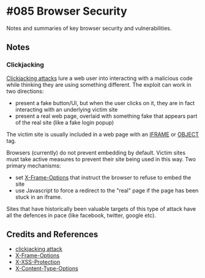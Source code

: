 # #085 Browser Security

Notes and summaries of key browser security and vulnerabilities.

## Notes

### Clickjacking

[Clickjacking attacks](https://javascript.info/clickjacking) lure a web user into interacting with a malicious code
while thinking they are using something different. The exploit can work in two directions:

* present a fake button/UI, but when the user clicks on it, they are in fact interacting with an underlying victim site
* present a real web page, overlaid with something fake that appears part of the real site (like a fake login popup)

The victim site is usually included in a web page with an
[IFRAME](https://developer.mozilla.org/en-US/docs/Web/HTML/Element/iframe) or [OBJECT](https://developer.mozilla.org/en-US/docs/Web/HTML/Element/object) tag.

Browsers (currently) do not prevent embedding by default. Victim sites must take active measures to prevent their site
being used in this way. Two primary mechanisms:

* set [X-Frame-Options](https://developer.mozilla.org/en-US/docs/Web/HTTP/Headers/X-Frame-Options) that instruct the browser to refuse to embed the site
* use Javascript to force a redirect to the "real" page if the page has been stuck in an iframe.

Sites that have historically been valuable targets of this type of attack have all the defences in pace (like facebook, twitter, google etc).

## Credits and References

* [clickjacking attack](https://javascript.info/clickjacking)
* [X-Frame-Options](https://developer.mozilla.org/en-US/docs/Web/HTTP/Headers/X-Frame-Options)
* [X-XSS-Protection](https://developer.mozilla.org/en-US/docs/Web/HTTP/Headers/X-XSS-Protection)
* [X-Content-Type-Options](https://developer.mozilla.org/en-US/docs/Web/HTTP/Headers/X-Content-Type-Options)
